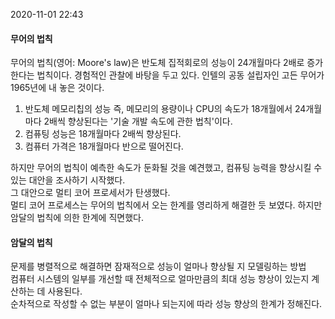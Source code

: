 2020-11-01 22:43

#### 무어의 법칙

무어의 법칙(영어: Moore's law)은 반도체 집적회로의 성능이 24개월마다 2배로 증가한다는 법칙이다. 경험적인 관찰에 바탕을 두고 있다. 인텔의 공동 설립자인 고든 무어가 1965년에 내 놓은 것이다.
1. 반도체 메모리칩의 성능 즉, 메모리의 용량이나 CPU의 속도가 18개월에서 24개월마다 2배씩 향상된다는 '기술 개발 속도에 관한 법칙'이다.
2. 컴퓨팅 성능은 18개월마다 2배씩 향상된다.
3. 컴퓨터 가격은 18개월마다 반으로 떨어진다.

하지만 무어의 법칙이 예측한 속도가 둔화될 것을 예견했고, 컴퓨팅 능력을 향상시킬 수 있는 대안을 조사하기 시작했다.  
그 대안으로 멀티 코어 프로세서가 탄생했다.  
멀티 코어 프로세스는 무어의 법칙에서 오는 한계를 영리하게 해결한 듯 보였다. 하지만 암달의 법칙에 의한 한계에 직면했다.  

#### 암달의 법칙
문제를 병렬적으로 해결하면 잠재적으로 성능이 얼마나 향상될 지 모델링하는 방법  
컴퓨터 시스템의 일부를 개선할 때 전체적으로 얼마만큼의 최대 성능 향상이 있는지 계산하는 데 사용된다.   
순차적으로 작성할 수 없는 부분이 얼마나 되는지에 따라 성능 향상의 한계가 정해진다.  
